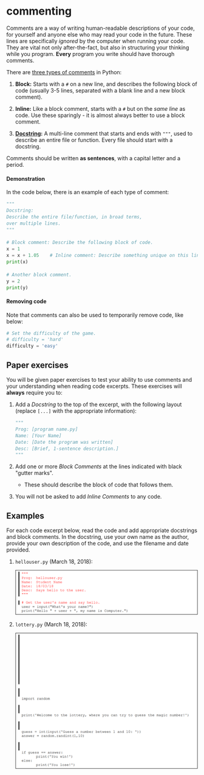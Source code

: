 # commenting

Comments are a way of writing human-readable descriptions of your code, for yourself and anyone else who may read your code in the future. These lines are specifically *ignored* by the computer when running your code. They are vital not only after-the-fact, but also in structuring your thinking while you program. **Every** program you write should have thorough comments.

There are [three types of comments](https://www.python.org/dev/peps/pep-0008/#comments) in Python:

1. **Block:** Starts with a `#` on a new line, and describes the following block of code (usually 3-5 lines, separated with a blank line and a new block comment).

2. **Inline:** Like a block comment, starts with a `#` but on the *same line* as code. Use these sparingly - it is almost always better to use a block comment.

3. **[Docstring](https://www.python.org/dev/peps/pep-0257/#what-is-a-docstring):** A multi-line comment that starts and ends with `"""`, used to describe an entire file or function. Every file should start with a docstring.

Comments should be written **as sentences**, with a capital letter and a period.

#### Demonstration

In the code below, there is an example of each type of comment:

```python
"""
Docstring:
Describe the entire file/function, in broad terms,
over multiple lines.
"""

# Block comment: Describe the following block of code.
x = 1
x = x + 1.05    # Inline comment: Describe something unique on this line.
print(x)

# Another block comment.
y = 2
print(y)
```

#### Removing code

Note that comments can also be used to temporarily remove code, like below:

```python
# Set the difficulty of the game.
# difficulty = 'hard'
difficulty = 'easy'
```

## Paper exercises

You will be given paper exercises to test your ability to use comments and your understanding when reading code excerpts. These exercises will **always** require you to:

1. Add a *Docstring* to the top of the excerpt, with the following layout (replace `[...]` with the appropriate information):

    ```python
    """
    Prog: [program name.py]
    Name: [Your Name]
    Date: [Date the program was written]
    Desc: [Brief, 1-sentence description.]
    """
    ```

2. Add one or more *Block Comments* at the lines indicated with black "gutter marks".

    - These should describe the block of code that follows them.

3. You will not be asked to add *Inline Comments* to any code.

## Examples

For each code excerpt below, read the code and add appropriate docstrings and block comments. In the docstring, use your own name as the author, provide your own description of the code, and use the filename and date provided.

1. `hellouser.py` (March 18, 2018):

    ![Example 1](./commenting1.png "Example 1")

2. `lottery.py` (March 18, 2018):

    ![Example 2](./commenting2.png "Example 2")
